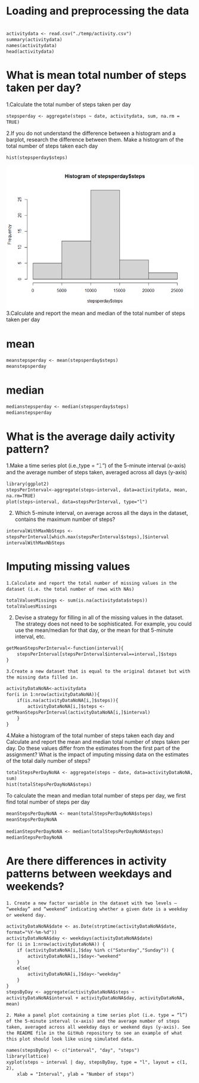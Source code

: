 # Loading and preprocessing the data

```{r, echo=TRUE}

activitydata <- read.csv("./temp/activity.csv")
summary(activitydata)
names(activitydata)
head(activitydata)
```

# What is mean total number of steps taken per day?

  1.Calculate the total number of steps taken per day
```{r, echo=TRUE} 
stepsperday <- aggregate(steps ~ date, activitydata, sum, na.rm = TRUE)
```

  2.If you do not understand the difference between a histogram and a barplot, research the difference between them. Make a histogram of the total number of steps taken each day
```{r}
hist(stepsperday$steps)
```
![](figure/Rplot1.png)
   3.Calculate and report the mean and median of the total number of steps taken per day
   # mean
```{r}
meanstepsperday <- mean(stepsperday$steps)
meanstepsperday
```
   # median
```{r}
medianstepsperday <- median(stepsperday$steps)
medianstepsperday
```

# What is the average daily activity pattern?
  1.Make a time series plot (i.e.,type = “𝚕”) of the 5-minute interval (x-axis) and the average number of steps taken, averaged across all days (y-axis)
  
```{r, echo=TRUE}
library(ggplot2)
stepsPerInterval<-aggregate(steps~interval, data=activitydata, mean, na.rm=TRUE)
plot(steps~interval, data=stepsPerInterval, type="l")
```
  
  2. Which 5-minute interval, on average across all the days in the dataset, contains the maximum number of steps?
```{r, echo=TRUE}
intervalWithMaxNbSteps <- stepsPerInterval[which.max(stepsPerInterval$steps),]$interval
intervalWithMaxNbSteps
```

# Imputing missing values

    1.Calculate and report the total number of missing values in the dataset (i.e. the total number of rows with 𝙽𝙰s)
```{r, echo=TRUE}
totalValuesMissings <- sum(is.na(activitydata$steps))
totalValuesMissings
```

   2. Devise a strategy for filling in all of the missing values in the dataset. The strategy does not need to be  sophisticated. For example, you could use the mean/median for that day, or the mean for that 5-minute interval, etc.
```{r, echo=TRUE}
getMeanStepsPerInterval<-function(interval){
    stepsPerInterval[stepsPerInterval$interval==interval,]$steps
}
```


    3.Create a new dataset that is equal to the original dataset but with the missing data filled in.
```{r, echo=TRUE}
activityDataNoNA<-activitydata
for(i in 1:nrow(activityDataNoNA)){
    if(is.na(activityDataNoNA[i,]$steps)){
        activityDataNoNA[i,]$steps <- getMeanStepsPerInterval(activityDataNoNA[i,]$interval)
    }
}
```
    

   4.Make a histogram of the total number of steps taken each day and Calculate and report the mean and median total number of steps taken per day. Do these values differ from the estimates from the first part of the assignment? What is the impact of imputing missing data on the estimates of the total daily number of steps?
```{r, echo=TRUE}
totalStepsPerDayNoNA <- aggregate(steps ~ date, data=activityDataNoNA, sum)
hist(totalStepsPerDayNoNA$steps)
```

To calculate the mean and median total number of steps per day, we first find total number of steps per day
```{r, echo = TRUE}
meanStepsPerDayNoNA <- mean(totalStepsPerDayNoNA$steps)
meanStepsPerDayNoNA

medianStepsPerDayNoNA <- median(totalStepsPerDayNoNA$steps)
medianStepsPerDayNoNA
```


# Are there differences in activity patterns between weekdays and weekends?

    1. Create a new factor variable in the dataset with two levels – “weekday” and “weekend” indicating whether a given date is a weekday or weekend day.
```{r, echo=TRUE}
activityDataNoNA$date <- as.Date(strptime(activityDataNoNA$date, format="%Y-%m-%d"))
activityDataNoNA$day <- weekdays(activityDataNoNA$date)
for (i in 1:nrow(activityDataNoNA)) {
    if (activityDataNoNA[i,]$day %in% c("Saturday","Sunday")) {
        activityDataNoNA[i,]$day<-"weekend"
    }
    else{
        activityDataNoNA[i,]$day<-"weekday"
    }
}
stepsByDay <- aggregate(activityDataNoNA$steps ~ activityDataNoNA$interval + activityDataNoNA$day, activityDataNoNA, mean)
```

    2. Make a panel plot containing a time series plot (i.e. 𝚝𝚢𝚙𝚎 = “𝚕”) of the 5-minute interval (x-axis) and the average number of steps taken, averaged across all weekday days or weekend days (y-axis). See the README file in the GitHub repository to see an example of what this plot should look like using simulated data.
```{r, echo=TRUE}
names(stepsByDay) <- c("interval", "day", "steps")
library(lattice)
xyplot(steps ~ interval | day, stepsByDay, type = "l", layout = c(1, 2), 
    xlab = "Interval", ylab = "Number of steps")
```


